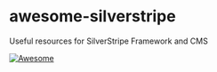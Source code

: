 # awesome-silverstripe
Useful resources for SilverStripe Framework and CMS

[![Awesome](https://cdn.rawgit.com/sindresorhus/awesome/d7305f38d29fed78fa85652e3a63e154dd8e8829/media/badge.svg)](https://github.com/wernerkrauss/awesome-silverstripe)

